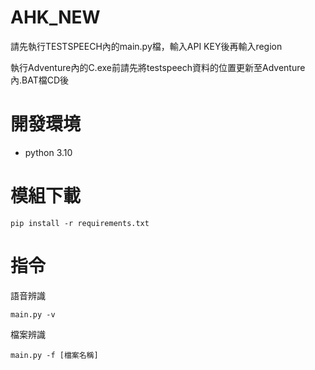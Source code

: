 # AHK_NEW

請先執行TESTSPEECH內的main.py檔，輸入API KEY後再輸入region

執行Adventure內的C.exe前請先將testspeech資料的位置更新至Adventure內.BAT檔CD後


# 開發環境

 * python 3.10



# 模組下載


`pip install -r requirements.txt`

# 指令

語音辨識

`main.py -v`

檔案辨識

`main.py -f [檔案名稱]`

